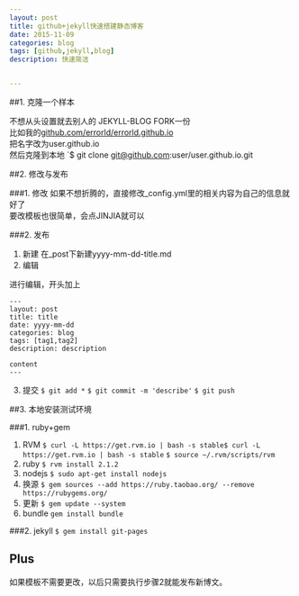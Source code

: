 ```yaml
---
layout: post
title: github+jekyll快速搭建静态博客
date: 2015-11-09
categories: blog
tags: [github,jekyll,blog]
description: 快速简洁


---
```



##1. 克隆一个样本

不想从头设置就去别人的 JEKYLL-BLOG FORK一份  
比如我的[github.com/errorld/errorld.github.io](http://github.com/errorld/errorld.github.io)  
把名字改为user.github.io  
然后克隆到本地
`$ git clone git@github.com:user/user.github.io.git

##2. 修改与发布

###1. 修改
如果不想折腾的，直接修改_config.yml里的相关内容为自己的信息就好了  
要改模板也很简单，会点JINJIA就可以

###2. 发布

1. 新建
在_post下新建yyyy-mm-dd-title.md
2. 编辑

进行编辑，开头加上  

    ---
    layout: post
    title: title
    date: yyyy-mm-dd
    categories: blog
    tags: [tag1,tag2]
    description: description

    content
    ---

3. 提交
`$ git add *`
`$ git commit -m 'describe'`
`$ git push`

##3. 本地安装测试环境

###1. ruby+gem

1. RVM
`$ curl -L https://get.rvm.io | bash -s stable$ curl -L https://get.rvm.io | bash -s stable`
`$ source ~/.rvm/scripts/rvm`  
2. ruby
`$ rvm install 2.1.2`
3. nodejs
`$ sudo apt-get install nodejs`
4. 换源
`$ gem sources --add https://ruby.taobao.org/ --remove https://rubygems.org/`
5. 更新
`$ gem update --system`
6. bundle
`gem install bundle`

###2. jekyll
`$ gem install git-pages`

## Plus
如果模板不需要更改，以后只需要执行步骤2就能发布新博文。


